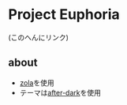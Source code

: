 # Project Euphoria

(このへんにリンク)

## about

* [zola](https://github.com/getzola/zola)を使用
* テーマは[after-dark](https://github.com/getzola/after-dark)を使用
